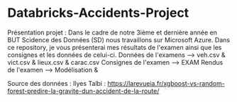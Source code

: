 # Databricks-Accidents-Project
Présentation projet :
Dans le cadre de notre 3ième et dernière année en BUT Scidence des Données (SD) nous travaillons sur Microsoft Azure. 
Dans ce repository, je vous présenterai mes résultats de l'examen ainsi que les consignes et les données de celui-ci.
Données de l'examens --> veh.csv & vict.csv & lieux.csv & carac.csv
Consignes de l'examen --> EXAM
Rendus de l'examen --> Modélisation & 

Source des données : 
Ilyes Talbi : https://larevueia.fr/xgboost-vs-random-forest-predire-la-gravite-dun-accident-de-la-route/
